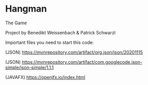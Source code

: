 # Hangman
The Game

Project by Benedikt Weissenbach & Patrick Schwarzl

Important files you need to start this code:

(JSON) https://mvnrepository.com/artifact/org.json/json/20201115

(JSON) https://mvnrepository.com/artifact/com.googlecode.json-simple/json-simple/1.1.1

(JAVAFX) https://openjfx.io/index.html
